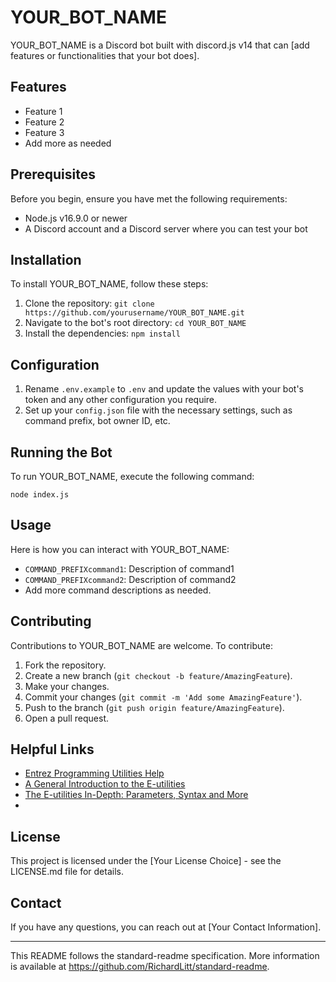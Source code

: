 # YOUR_BOT_NAME

YOUR_BOT_NAME is a Discord bot built with discord.js v14 that can [add features or functionalities that your bot does].

## Features

- Feature 1
- Feature 2
- Feature 3
- Add more as needed

## Prerequisites

Before you begin, ensure you have met the following requirements:

- Node.js v16.9.0 or newer
- A Discord account and a Discord server where you can test your bot

## Installation

To install YOUR_BOT_NAME, follow these steps:

1. Clone the repository:
   `git clone https://github.com/yourusername/YOUR_BOT_NAME.git`
2. Navigate to the bot's root directory:
   `cd YOUR_BOT_NAME`
3. Install the dependencies:
   `npm install`

## Configuration

1. Rename `.env.example` to `.env` and update the values with your bot's token and any other configuration you require.
2. Set up your `config.json` file with the necessary settings, such as command prefix, bot owner ID, etc.

## Running the Bot

To run YOUR_BOT_NAME, execute the following command:

`node index.js`

## Usage

Here is how you can interact with YOUR_BOT_NAME:

- `COMMAND_PREFIXcommand1`: Description of command1
- `COMMAND_PREFIXcommand2`: Description of command2
- Add more command descriptions as needed.

## Contributing

Contributions to YOUR_BOT_NAME are welcome. To contribute:

1. Fork the repository.
2. Create a new branch (`git checkout -b feature/AmazingFeature`).
3. Make your changes.
4. Commit your changes (`git commit -m 'Add some AmazingFeature'`).
5. Push to the branch (`git push origin feature/AmazingFeature`).
6. Open a pull request.

## Helpful Links

- [Entrez Programming Utilities Help](https://www.ncbi.nlm.nih.gov/books/NBK25501/)
- [A General Introduction to the E-utilities](https://www.ncbi.nlm.nih.gov/books/NBK25497/)
- [The E-utilities In-Depth: Parameters, Syntax and More](https://www.ncbi.nlm.nih.gov/books/NBK25499/#chapter4.ESearch)
- 

## License

This project is licensed under the [Your License Choice] - see the LICENSE.md file for details.

## Contact

If you have any questions, you can reach out at [Your Contact Information].

---

This README follows the standard-readme specification. More information is available at https://github.com/RichardLitt/standard-readme.
